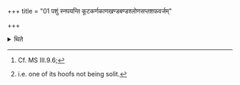 +++
title = "01 पशुं स्नपयन्ति कूटकर्णकाणखण्डबण्डश्लोणसप्तशफवर्जम्"

+++

<details><summary>थिते</summary>

1. The (Assistants of the Adhvaryu) bathe the animal (he goat)[^1] except the hornless, with broken ear, eyeless, with teeth fallen, with tail cut, lame, or with seven hoofs.[^2]   

[^1]: Cf. MS III.9.6;  

[^2]: i.e. one of its hoofs not being solit.
</details>
